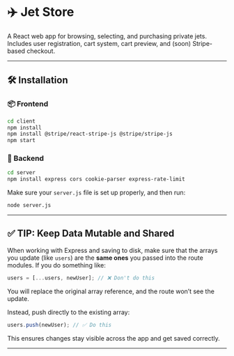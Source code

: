 # ✈️ Jet Store

A React web app for browsing, selecting, and purchasing private jets. Includes user registration, cart system, cart preview, and (soon) Stripe-based checkout.

---

## 🛠️ Installation

### 📦 Frontend
```bash
cd client
npm install
npm install @stripe/react-stripe-js @stripe/stripe-js
npm start
```

### 🔧 Backend
```bash
cd server
npm install express cors cookie-parser express-rate-limit
```
Make sure your `server.js` file is set up properly, and then run:
```bash
node server.js
```

---

## ✅ TIP: Keep Data Mutable and Shared

When working with Express and saving to disk, make sure that the arrays you update (like `users`) are the **same ones** you passed into the route modules. If you do something like:

```js
users = [...users, newUser]; // ❌ Don't do this
```

You will replace the original array reference, and the route won’t see the update.

Instead, push directly to the existing array:

```js
users.push(newUser); // ✅ Do this
```

This ensures changes stay visible across the app and get saved correctly.

---